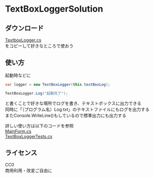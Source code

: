 # TextBoxLoggerSolution

## ダウンロード
[TextboxLogger.cs](<https://github.com/average34/TextBoxLoggerSolution/blob/master/TextBoxLoggerProject/TextboxLogger.cs>)  
をコピーして好きなところで使おう

## 使い方

起動時などに

``` C#
var logger = new TextBoxLogger(this.textBoxLog);

TextBoxLogger.Log("起動完了");
```
と書くことで好きな場所でログを書き、テキストボックスに出力できる  
同時に「（プログラム名）Log.txt」のテキストファイルにもログを出力する  
またConsole.WriteLine()もしているので標準出力にも出力する

詳しい使い方は以下のコードを参照  
[MainForm.cs](<https://github.com/average34/TextBoxLoggerSolution/blob/master/TextBoxLoggerProject/MainForm.cs>)  
[TextBoxLoggerTests.cs](<https://github.com/average34/TextBoxLoggerSolution/tree/master/TextBoxLoggerProjectTests>)

## ライセンス
CC0  
商用利用・改変ご自由に  
